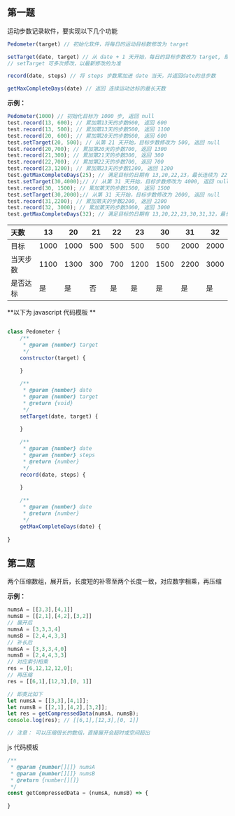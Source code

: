 ## 第一题

运动步数记录软件，要实现以下几个功能

```javascript
Pedometer(target) // 初始化软件，将每日的运动目标数修改为 target

setTarget(date, target) // 从 date + 1 天开始，每日的目标步数改为 target, 即date当日即以前的目标不进行修改 (根据答题最后的结果来说，是不存在 30号去修改21号以后的目标 这种情况的)
// setTarget 可多次修改，以最新修改的为准

record(date, steps) // 将 steps 步数累加进 date 当天，并返回date的总步数

getMaxCompleteDays(date) // 返回 连续运动达标的最长天数

```



**示例：**

```javascript
Pedometer(1000) // 初始化目标为 1000 步, 返回 null
test.record(13, 600); // 累加第13天的步数600, 返回 600
test.record(13, 500); // 累加第13天的步数500, 返回 1100
test.record(20, 600); // 累加第20天的步数600, 返回 600
test.setTarget(20, 500); // 从第 21 天开始，目标步数修改为 500, 返回 null
test.record(20,700); // 累加第20天的步数700, 返回 1300
test.record(21,300); // 累加第21天的步数300, 返回 300
test.record(22,700); // 累加第22天的步数700, 返回 700
test.record(23,1200); // 累加第23天的步数1200, 返回 1200
test.getMaxCompleteDays(25); // 满足目标的日期有 13,20,22,23，最长连续为 22,23, 返回2
test.setTarget(30,4000);// // 从第 31 天开始，目标步数修改为 4000, 返回 null
test.record(30, 1500); // 累加第天的步数1500, 返回 1500
test.setTarget(30,2000);// 从第 31 天开始，目标步数修改为 2000, 返回 null
test.record(31,2200); // 累加第天的步数2200, 返回 2200
test.record(32, 3000); // 累加第天的步数3000, 返回 3000
test.getMaxCompleteDays(32); // 满足目标的日期有 13,20,22,23,30,31,32，最长连续为 30,31,32，返回3
```

| 天数     | 13   | 20   | 21   | 22   | 23   | 30   | 31   | 32   |
| :------- | ---- | ---- | ---- | ---- | ---- | ---- | ---- | ---- |
| 目标     | 1000 | 1000 | 500  | 500  | 500  | 500  | 2000 | 2000 |
| 当天步数 | 1100 | 1300 | 300  | 700  | 1200 | 1500 | 2200 | 3000 |
| 是否达标 | 是   | 是   | 否   | 是   | 是   | 是   | 是   | 是   |

**以下为 javascript 代码模板 **

```javascript

class Pedometer {
    /**
     * @param {number} target
     */
    constructor(target) {
        
    }

    /**
     * @param {number} date
     * @param {number} target
     * @return {void}
     */
    setTarget(date, target) {
        
    }

    /**
     * @param {number} date
     * @param {number} steps
     * @return {number}
     */
    record(date, steps) {
        
    }

    /**
     * @param {number} date
     * @return {number}
     */
    getMaxCompleteDays(date) {
        
}
```



## 第二题

两个压缩数组，展开后，长度短的补零至两个长度一致，对应数字相乘，再压缩



**示例：** 

```javascript
numsA = [[3,3],[4,1]] 
numsB = [[2,1],[4,2],[3,2]] 
// 展开后 
numsA = [3,3,3,4]
numsB = [2,4,4,3,3]
// 补长后
numsA = [3,3,3,4,0]
numsB = [2,4,4,3,3]
// 对应索引相乘
res = [6,12,12,12,0];
// 再压缩
res = [[6,1],[12,3],[0, 1]]

// 即类比如下
let numsA = [[3,3],[4,1]];
let numsB = [[2,1],[4,2],[3,2]]; 
let res = getCompressedData(numsA, numsB);
console.log(res); // [[6,1],[12,3],[0, 1]]

// 注意： 可以压缩很长的数组，直接展开会超时或空间超出
```

js 代码模板

```javascript
/**
 * @param {number[][]} numsA
 * @param {number[][]} numsB
 * @return {number[][]}
 */
const getCompressedData = (numsA, numsB) => {
    
}
```

